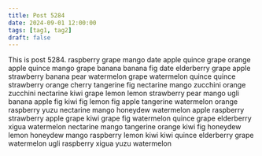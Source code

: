 ```yaml
---
title: Post 5284
date: 2024-09-01 12:00:00
tags: [tag1, tag2]
draft: false
---
```

This is post 5284.
raspberry
grape
mango
date
apple
quince
grape
orange
apple
quince
mango
grape
banana
banana
fig
date
elderberry
grape
apple
strawberry
banana
pear
watermelon
grape
watermelon
quince
quince
strawberry
orange
cherry
tangerine
fig
nectarine
mango
zucchini
orange
zucchini
nectarine
kiwi
grape
lemon
lemon
strawberry
pear
mango
ugli
banana
apple
fig
kiwi
fig
lemon
fig
apple
tangerine
watermelon
orange
raspberry
yuzu
nectarine
mango
honeydew
watermelon
apple
raspberry
strawberry
apple
grape
kiwi
grape
fig
watermelon
quince
grape
elderberry
xigua
watermelon
nectarine
mango
tangerine
orange
kiwi
fig
honeydew
lemon
honeydew
mango
raspberry
lemon
kiwi
kiwi
quince
elderberry
grape
watermelon
ugli
raspberry
xigua
yuzu
watermelon
